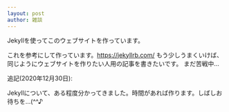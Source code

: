 ```yaml
---
layout: post
author: 雑談
---
```

Jekyllを使ってこのウェブサイトを作っています。

これを参考にして作っています。https://jekyllrb.com/
もう少しうまくいけば、同じようにウェブサイトを作りたい人用の記事を書きたいです。
まだ苦戦中…

追記(2020年12月30日):

Jekyllについて、ある程度分かってきました。時間があれば作ります。しばしお待ちを...(^^♪
